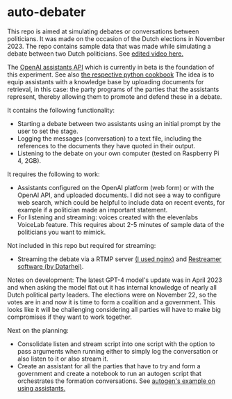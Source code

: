 # auto-debater

This repo is aimed at simulating debates or conversations between politicians. It was made on the occasion of the Dutch elections in November 2023. The repo contains sample data that was made while simulating a debate between two Dutch politicians. See [edited video here.](https://youtu.be/w_I_AwFttXo?si=vtxEcWVEdtb49b-1)

The [OpenAI assistants API](https://platform.openai.com/docs/api-reference/assistants) which is currently in beta is the foundation of this experiment. See also [the respective python cookbook](https://cookbook.openai.com/examples/assistants_api_overview_python) The idea is to equip assistants with a knowledge base by uploading documents for retrieval, in this case: the party programs of the parties that the assistants represent, thereby allowing them to promote and defend these in a debate.

It contains the following functionality:
- Starting a debate between two assistants using an initial prompt by the user to set the stage.
- Logging the messages (conversation) to a text file, including the references to the documents they have quoted in their output.
- Listening to the debate on your own computer (tested on Raspberry Pi 4, 2GB).

It requires the following to work:
- Assistants configured on the OpenAI platform (web form) or with the OpenAI API, and uploaded documents. I did not see a way to configure web search, which could be helpful to include data on recent events, for example if a politician made an important statement.
- For listening and streaming: voices created with the elevenlabs VoiceLab feature. This requires about 2-5 minutes of sample data of the politicians you want to mimick.

Not included in this repo but required for streaming:
- Streaming the debate via a RTMP server [(I used nginx)](https://www.itsfullofstars.de/2020/01/nginx-with-rtmp-on-raspberry-pi-as-a-streaming-server-for-obs/) and [Restreamer software (by Datarhei)](https://docs.datarhei.com/restreamer/installing/raspberry-pi-arm).

Notes on development:
The latest GPT-4 model's update was in April 2023 and when asking the model flat out it has internal knowledge of nearly all Dutch political party leaders.
The elections were on November 22, so the votes are in and now it is time to form a coalition and a government. This looks like it will be challenging considering all parties will have to make big compromises if they want to work together.

Next on the planning:
- Consolidate listen and stream script into one script with the option to pass arguments when running either to simply log the conversation or also listen to it or also stream it.
- Create an assistant for all the parties that have to try and form a government and create a notebook to run an autogen script that orchestrates the formation conversations. See [autogen's example on using assistants.](https://github.com/microsoft/autogen/blob/main/notebook/agentchat_oai_assistant_retrieval.ipynb)
